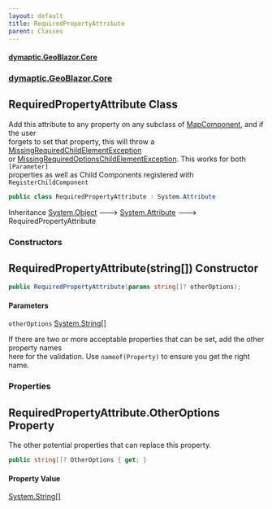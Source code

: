 ```yaml
---
layout: default
title: RequiredPropertyAttribute
parent: Classes
---
```

#### [dymaptic.GeoBlazor.Core](index.html 'index')
### [dymaptic.GeoBlazor.Core](index.html#dymaptic.GeoBlazor.Core 'dymaptic.GeoBlazor.Core')

## RequiredPropertyAttribute Class

Add this attribute to any property on any subclass of [MapComponent](dymaptic.GeoBlazor.Core.Components.MapComponent.html 'dymaptic.GeoBlazor.Core.Components.MapComponent'), and if the user  
forgets to set that property, this will throw a [MissingRequiredChildElementException](dymaptic.GeoBlazor.Core.Exceptions.MissingRequiredChildElementException.html 'dymaptic.GeoBlazor.Core.Exceptions.MissingRequiredChildElementException')  
or [MissingRequiredOptionsChildElementException](dymaptic.GeoBlazor.Core.Exceptions.MissingRequiredOptionsChildElementException.html 'dymaptic.GeoBlazor.Core.Exceptions.MissingRequiredOptionsChildElementException'). This works for both `[Parameter]`  
properties as well as Child Components registered with `RegisterChildComponent`

```csharp
public class RequiredPropertyAttribute : System.Attribute
```

Inheritance [System.Object](https://docs.microsoft.com/en-us/dotnet/api/System.Object 'System.Object') &#129106; [System.Attribute](https://docs.microsoft.com/en-us/dotnet/api/System.Attribute 'System.Attribute') &#129106; RequiredPropertyAttribute
### Constructors

<a name='dymaptic.GeoBlazor.Core.RequiredPropertyAttribute.RequiredPropertyAttribute(string[])'></a>

## RequiredPropertyAttribute(string[]) Constructor

```csharp
public RequiredPropertyAttribute(params string[]? otherOptions);
```
#### Parameters

<a name='dymaptic.GeoBlazor.Core.RequiredPropertyAttribute.RequiredPropertyAttribute(string[]).otherOptions'></a>

`otherOptions` [System.String](https://docs.microsoft.com/en-us/dotnet/api/System.String 'System.String')[[]](https://docs.microsoft.com/en-us/dotnet/api/System.Array 'System.Array')

If there are two or more acceptable properties that can be set, add the other property names  
here for the validation. Use `nameof(Property)` to ensure you get the right name.
### Properties

<a name='dymaptic.GeoBlazor.Core.RequiredPropertyAttribute.OtherOptions'></a>

## RequiredPropertyAttribute.OtherOptions Property

The other potential properties that can replace this property.

```csharp
public string[]? OtherOptions { get; }
```

#### Property Value
[System.String](https://docs.microsoft.com/en-us/dotnet/api/System.String 'System.String')[[]](https://docs.microsoft.com/en-us/dotnet/api/System.Array 'System.Array')
